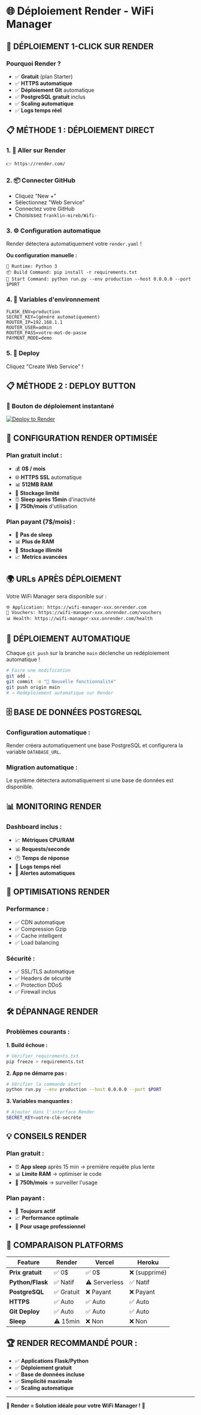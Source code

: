 # 🌐 Déploiement Render - WiFi Manager

## 🚀 **DÉPLOIEMENT 1-CLICK SUR RENDER**

### **Pourquoi Render ?**
- ✅ **Gratuit** (plan Starter)
- ✅ **HTTPS automatique** 
- ✅ **Déploiement Git** automatique
- ✅ **PostgreSQL gratuit** inclus
- ✅ **Scaling automatique**
- ✅ **Logs temps réel**

## 📋 **MÉTHODE 1 : DÉPLOIEMENT DIRECT**

### **1. 🔗 Aller sur Render**
```
👉 https://render.com/
```

### **2. 📦 Connecter GitHub**
- Cliquez "New +"
- Sélectionnez "Web Service"
- Connectez votre GitHub
- Choisissez `franklin-mireb/Wifi-`

### **3. ⚙️ Configuration automatique**
Render détectera automatiquement votre `render.yaml` !

**Ou configuration manuelle :**
```
🐍 Runtime: Python 3
📦 Build Command: pip install -r requirements.txt
🚀 Start Command: python run.py --env production --host 0.0.0.0 --port $PORT
```

### **4. 🔐 Variables d'environnement**
```
FLASK_ENV=production
SECRET_KEY=(généré automatiquement)
ROUTER_IP=192.168.1.1
ROUTER_USER=admin
ROUTER_PASS=votre-mot-de-passe
PAYMENT_MODE=demo
```

### **5. 🚀 Deploy**
Cliquez "Create Web Service" !

## 📋 **MÉTHODE 2 : DEPLOY BUTTON** 

### **🔘 Bouton de déploiement instantané**

[![Deploy to Render](https://render.com/images/deploy-to-render-button.svg)](https://render.com/deploy?repo=https://github.com/franklin-mireb/Wifi-)

## 🔧 **CONFIGURATION RENDER OPTIMISÉE**

### **Plan gratuit inclut :**
- 💰 **0$ / mois**
- 🌐 **HTTPS SSL** automatique
- 📊 **512MB RAM**
- 💾 **Stockage limité**
- ⏰ **Sleep après 15min** d'inactivité
- 🔄 **750h/mois** d'utilisation

### **Plan payant (7$/mois) :**
- 🚀 **Pas de sleep**
- 📊 **Plus de RAM**
- 💾 **Stockage illimité**
- 📈 **Metrics avancées**

## 🌍 **URLs APRÈS DÉPLOIEMENT**

Votre WiFi Manager sera disponible sur :
```
🌐 Application: https://wifi-manager-xxx.onrender.com
🎫 Vouchers: https://wifi-manager-xxx.onrender.com/vouchers
📊 Health: https://wifi-manager-xxx.onrender.com/health
```

## 🔄 **DÉPLOIEMENT AUTOMATIQUE**

Chaque `git push` sur la branche `main` déclenche un redéploiement automatique !

```bash
# Faire une modification
git add .
git commit -m "🚀 Nouvelle fonctionnalité"
git push origin main
# → Redéploiement automatique sur Render
```

## 🗄️ **BASE DE DONNÉES POSTGRESQL**

### **Configuration automatique :**
Render créera automatiquement une base PostgreSQL et configurera la variable `DATABASE_URL`.

### **Migration automatique :**
Le système détectera automatiquement si une base de données est disponible.

## 📊 **MONITORING RENDER**

### **Dashboard inclus :**
- 📈 **Métriques CPU/RAM**
- 📊 **Requests/seconde**
- 🕐 **Temps de réponse**
- 📝 **Logs temps réel**
- 🔔 **Alertes automatiques**

## 🔧 **OPTIMISATIONS RENDER**

### **Performance :**
- ✅ CDN automatique
- ✅ Compression Gzip
- ✅ Cache intelligent
- ✅ Load balancing

### **Sécurité :**
- ✅ SSL/TLS automatique
- ✅ Headers de sécurité
- ✅ Protection DDoS
- ✅ Firewall inclus

## 🛠️ **DÉPANNAGE RENDER**

### **Problèmes courants :**

**1. Build échoue :**
```bash
# Vérifier requirements.txt
pip freeze > requirements.txt
```

**2. App ne démarre pas :**
```bash
# Vérifier la commande start
python run.py --env production --host 0.0.0.0 --port $PORT
```

**3. Variables manquantes :**
```bash
# Ajouter dans l'interface Render
SECRET_KEY=votre-clé-secrète
```

## 💡 **CONSEILS RENDER**

### **Plan gratuit :**
- ⏰ **App sleep** après 15 min → première requête plus lente
- 📊 **Limite RAM** → optimiser le code
- 🔄 **750h/mois** → surveiller l'usage

### **Plan payant :**
- 🚀 **Toujours actif**
- 📈 **Performance optimale**
- 💼 **Pour usage professionnel**

## 🎯 **COMPARAISON PLATFORMS**

| Feature | Render | Vercel | Heroku |
|---------|--------|--------|--------|
| **Prix gratuit** | ✅ 0$ | ✅ 0$ | ❌ (supprimé) |
| **Python/Flask** | ✅ Natif | ⚠️ Serverless | ✅ Natif |
| **PostgreSQL** | ✅ Gratuit | ❌ Payant | ❌ Payant |
| **HTTPS** | ✅ Auto | ✅ Auto | ✅ Auto |
| **Git Deploy** | ✅ Auto | ✅ Auto | ✅ Auto |
| **Sleep** | ⚠️ 15min | ❌ Non | ❌ Non |

## 🏆 **RENDER RECOMMANDÉ POUR :**

- ✅ **Applications Flask/Python**
- ✅ **Déploiement gratuit**
- ✅ **Base de données incluse**
- ✅ **Simplicité maximale**
- ✅ **Scaling automatique**

---

**🎯 Render = Solution idéale pour votre WiFi Manager !** 🚀
